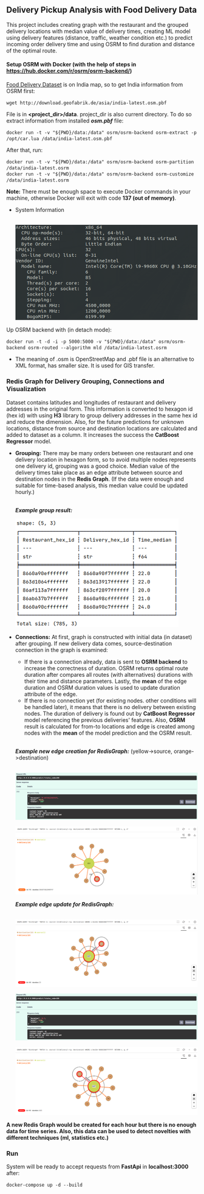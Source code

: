 ## Delivery Pickup Analysis with Food Delivery Data

This project includes creating graph with the restaurant and the grouped delivery locations with median value of delivery times,
creating ML model using delivery features (distance, traffic, weather condition etc.) to predict incoming order delivery time and using OSRM 
to find duration and distance of the optimal route. 


#### Setup OSRM with Docker (with the help of steps in https://hub.docker.com/r/osrm/osrm-backend/)

[Food Delivery Dataset](https://www.kaggle.com/datasets/gauravmalik26/food-delivery-dataset?datasetId=2515893&sortBy=dateRun&tab=profile) is on India map, so to get India information from OSRM first:

```angular2html
wget http://download.geofabrik.de/asia/india-latest.osm.pbf
```
File is in **<project_dir>/data**. project_dir is also current directory. To do so extract information from installed **_osm.pbf_** file:
```
docker run -t -v "${PWD}/data:/data" osrm/osrm-backend osrm-extract -p /opt/car.lua /data/india-latest.osm.pbf
```

After that, run:

```
docker run -t -v "${PWD}/data:/data" osrm/osrm-backend osrm-partition /data/india-latest.osrm
docker run -t -v "${PWD}/data:/data" osrm/osrm-backend osrm-customize /data/india-latest.osrm
```
**Note:** There must be enough space to execute Docker commands in your machine, otherwise Docker will exit with code **137 (out of memory)**.

- System Information <br><br>

    ![System Info](images/sys_info.png "System Info")

Up OSRM backend with (in detach mode):
```
docker run -t -d -i -p 5000:5000 -v "${PWD}/data:/data" osrm/osrm-backend osrm-routed --algorithm mld /data/india-latest.osrm
```
- The meaning of .osm is OpenStreetMap and .pbf file is an alternative to XML format, has smaller size. 
It is used for GIS transfer.

### Redis Graph for Delivery Grouping, Connections and Visualization

Dataset contains latitudes and longitudes of restaurant and delivery addresses in the original form. 
This information is converted to hexagon id (hex id) with using **H3** library to group delivery addresses in the same hex id and reduce the dimension. 
Also, for the future predictions for unknown locations, distance from source and destination locations are calculated and 
added to dataset as a column. It increases the success the **CatBoost Regressor** model.

- **Grouping:** There may be many orders between one restaurant and one delivery location in hexagon form, so to avoid multiple nodes 
represents one delivery id, grouping was a good choice. Median value of the delivery times take place as an edge attribute between source and destination nodes in the **Redis Graph**.
  (If the data were enough and suitable for time-based analysis, this median value could be updated hourly.) <br> <br>

  __*Example group result:*__

  ![Group Result with Polars](images/group_polars.png "Group Result with Polars")

- **Connections:** At first, graph is constructed with initial data (in dataset) after grouping. If new delivery data comes, source-destination connection in the graph is examined:
  - If there is a connection already, data is sent to **OSRM backend** to increase the correctness of duration. OSRM returns optimal route duration after 
  compares all routes (with alternatives) durations with their time and distance parameters. Lastly, the **mean** of the edge duration and OSRM duration values is 
  used to update duration attribute of the edge. 
  - If there is no connection yet (for existing nodes. other conditions will be handled later), it means that there is no delivery between existing nodes. 
  The duration of delivery is found out by **CatBoost Regressor** model referencing the previous deliveries' features. Also, **OSRM** result is calculated for from-to locations
  and edge is created among nodes with the **mean** of the model prediction and the OSRM result. <br> <br>

  __*Example new edge creation for RedisGraph:*__ (yellow->source, orange->destination) <br><br>

  ![New Edge Request Schema](images/new_edge_request.png "New Edge Request Schema")

  ![New Edge Schema](images/new_edge.png "New Edge Schema")

  __*Example edge update for RedisGraph:*__ <br><br>

  ![Before Update Schema](images/before_update_edge.png "Before Update Schema")

  ![Edge Update Request Schema](images/updated_edge_request.png "New Edge Request Schema")

  ![Edge Update Schema](images/update_edge.png "Edge Update Schema")




**A new Redis Graph would be created for each hour but there is no enough data for time series. Also, this data can be used to detect novelties with different techniques (ml, statistics etc.)**

### Run

System will be ready to accept requests from **FastApi** in **localhost:3000** after:

```angular2html
docker-compose up -d --build
```
